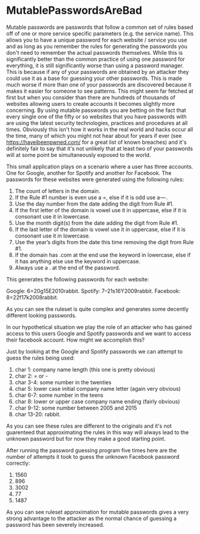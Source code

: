 # MutablePasswordsAreBad

Mutable passwords are passwords that follow a common set of rules based off of one or more service specific parameters (e.g. the service name). This allows you to have a unique password for each website / service you use and as long as you remember the rules for generating the passwords you don't need to remember the actual passwords themselves. While this is significantly better than the common practice of using one password for everything, it is still significantly worse than using a password manager. This is because if any of your passwords are obtained by an attacker they could use it as a base for guessing your other passwords. This is made much worse if more than one of your passwords are discovered because it makes it easier for someone to see patterns. This might seem far fetched at first but when you consider than there are hundreds of thousands of websites allowing users to create accounts it becomes slightly more concerning. By using mutable passwords you are betting on the fact that every single one of the fifty or so websites that you have passwords with are using the latest security technologies, practices and procedures at all times. Obviously this isn't how it works in the real world and hacks occur all the time, many of which you might not hear about for years if ever (see https://haveibeenpwned.com/ for a great list of known breaches) and it's definitely fair to say that it's not unlikely that at least two of your passwords will at some point be simultaneously exposed to the world.

This small application plays on a scenario where a user has three accounts. One for Google, another for Spotify and another for Facebook. The passwords for these websites were generated using the following rules:

1. The count of letters in the domain.
2. If the Rule #1 number is even use a =, else if it is odd use a — .
3. Use the day number from the date adding the digit from Rule #1.
4. If the first letter of the domain is vowel use it in uppercase, else if it is consonant use it in lowercase.
5. Use the month digit(s) from the date adding the digit from Rule #1.
6. If the last letter of the domain is vowel use it in uppercase, else if it is consonant use it in lowercase.
7. Use the year’s digits from the date this time removing the digit from Rule #1.
8. If the domain has .com at the end use the keyword in lowercase, else if it has anything else use the keyword in uppercase.
9. Always use a . at the end of the password.

This generates the following passwords for each website:

Google: 6=20g15E2010rabbit.
Spotify: 7–21s16Y2009rabbit.
Facebook: 8=22f17k2008rabbit.

As you can see the ruleset is quite complex and generates some decently different looking passwords. 

In our hypothetical situation we play the role of an attacker who has gained access to this users Google and Spotify passwords and we want to access their facebook account. How might we accomplish this? 

Just by looking at the Google and Spotify passwords we can attempt to guess the rules being used:

1. char 1: company name length (this one is pretty obvious)
2. char 2: = or -
3. char 3-4: some number in the twenties
4. char 5: lower case initial company name letter (again very obvious)
5. char 6-7: some number in the teens
6. char 8: lower or upper case company name ending (fairly obvious)
7. char 9-12: some number between 2005 and 2015
8. char 13-20: rabbit.

As you can see these rules are different to the originals and it's not guarenteed that approximating the rules in this way will always lead to the unknown password but for now they make a good starting point.

After running the password guessing program five times here are the number of attempts it took to guess the unknown Facebook password correctly:

1. 1560
2. 896
3. 3002
4. 77
5. 1487


As you can see ruleset approximation for mutable passwords gives a very strong advantage to the attacker as the normal chance of guessing a password has been severely increased.
